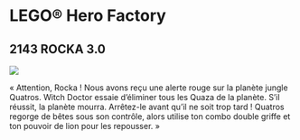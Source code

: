 # LEGO® Hero Factory

## 2143 ROCKA 3.0

![](https://www.lego.com/cdn/product-assets/product.img.pri/2143_prod.jpg)

« Attention, Rocka ! Nous avons reçu une alerte rouge sur la planète jungle Quatros. Witch Doctor essaie d’éliminer tous les Quaza de la planète. S’il réussit, la planète mourra. Arrêtez-le avant qu’il ne soit trop tard ! Quatros regorge de bêtes sous son contrôle, alors utilise ton combo double griffe et ton pouvoir de lion pour les repousser. »